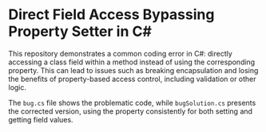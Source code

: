 # Direct Field Access Bypassing Property Setter in C#

This repository demonstrates a common coding error in C#: directly accessing a class field within a method instead of using the corresponding property. This can lead to issues such as breaking encapsulation and losing the benefits of property-based access control, including validation or other logic. 

The `bug.cs` file shows the problematic code, while `bugSolution.cs` presents the corrected version, using the property consistently for both setting and getting field values.
